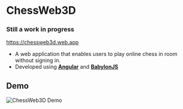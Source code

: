 # ChessWeb3D
### Still a work in progress


https://chessweb3d.web.app

- A web application that enables users to play online chess in room without signing in. 
- Developed using **[Angular](https://github.com/angular)** and **[BabylonJS](https://github.com/BabylonJS/Babylon.js)**

## Demo

![ChessWeb3D Demo](https://user-images.githubusercontent.com/53728084/90292514-40d18400-de3f-11ea-97dd-cb87fadb9c14.gif)
